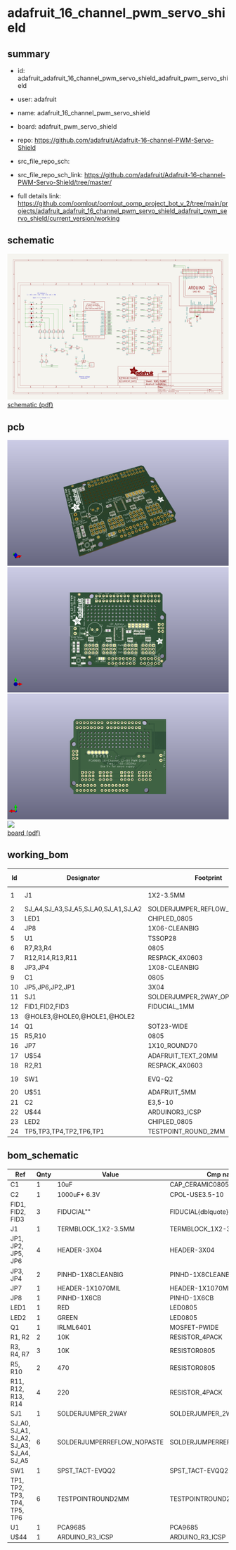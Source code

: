 # adafruit_16_channel_pwm_servo_shield
 
## summary 
* id: adafruit_adafruit_16_channel_pwm_servo_shield_adafruit_pwm_servo_shield
* user: adafruit
* name: adafruit_16_channel_pwm_servo_shield
* board: adafruit_pwm_servo_shield
* repo: https://github.com/adafruit/Adafruit-16-channel-PWM-Servo-Shield



* src_file_repo_sch: 
* src_file_repo_sch_link: https://github.com/adafruit/Adafruit-16-channel-PWM-Servo-Shield/tree/master/
* full details link: https://github.com/oomlout/oomlout_oomp_project_bot_v_2/tree/main/projects/adafruit_adafruit_16_channel_pwm_servo_shield_adafruit_pwm_servo_shield/current_version/working  

## schematic  
![](working_schematic_600.png)  
[schematic (pdf)](working_schematic.pdf)  

## pcb  
![](working_3d_600.png) 
![](working_3d_front_600.png)  
![](working_3d_back_600.png)  
![](working_600.png)  
[board (pdf)](working.pdf)  

## working_bom
| Id | Designator | Footprint | Quantity | Designation | Supplier and ref |  | None | 
| --- | --- | --- | --- | --- | --- | --- | --- | 
| 1 | J1 | 1X2-3.5MM | 1 | TERMBLOCK_1X2-3.5MM |  |  | [''] | 
| 2 | SJ_A4,SJ_A3,SJ_A5,SJ_A0,SJ_A1,SJ_A2 | SOLDERJUMPER_REFLOW_NOPASTE | 6 |  |  |  | [''] | 
| 3 | LED1 | CHIPLED_0805 | 1 | RED |  |  | [''] | 
| 4 | JP8 | 1X06-CLEANBIG | 1 |  |  |  | [''] | 
| 5 | U1 | TSSOP28 | 1 | PCA9685 |  |  | [''] | 
| 6 | R7,R3,R4 | 0805 | 3 | 10K |  |  | [''] | 
| 7 | R12,R14,R13,R11 | RESPACK_4X0603 | 4 | 220 |  |  | [''] | 
| 8 | JP3,JP4 | 1X08-CLEANBIG | 2 |  |  |  | [''] | 
| 9 | C1 | 0805 | 1 | 10uF |  |  | [''] | 
| 10 | JP5,JP6,JP2,JP1 | 3X04 | 4 |  |  |  | [''] | 
| 11 | SJ1 | SOLDERJUMPER_2WAY_OPEN_NOPASTE | 1 |  |  |  | [''] | 
| 12 | FID1,FID2,FID3 | FIDUCIAL_1MM | 3 | FIDUCIAL" |  |  | [''] | 
| 13 | @HOLE3,@HOLE0,@HOLE1,@HOLE2 |  | 4 |  |  |  | [''] | 
| 14 | Q1 | SOT23-WIDE | 1 | IRLML6401 |  |  | [''] | 
| 15 | R5,R10 | 0805 | 2 | 470 |  |  | [''] | 
| 16 | JP7 | 1X10_ROUND70 | 1 |  |  |  | [''] | 
| 17 | U$54 | ADAFRUIT_TEXT_20MM | 1 |  |  |  | [''] | 
| 18 | R2,R1 | RESPACK_4X0603 | 2 | 10K |  |  | [''] | 
| 19 | SW1 | EVQ-Q2 | 1 | SPST_TACT-EVQQ2 |  |  | [''] | 
| 20 | U$51 | ADAFRUIT_5MM | 1 |  |  |  | [''] | 
| 21 | C2 | E3,5-10 | 1 | 1000uF+ 6.3V |  |  | [''] | 
| 22 | U$44 | ARDUINOR3_ICSP | 1 | ARDUINO_R3_ICSP |  |  | [''] | 
| 23 | LED2 | CHIPLED_0805 | 1 | GREEN |  |  | [''] | 
| 24 | TP5,TP3,TP4,TP2,TP6,TP1 | TESTPOINT_ROUND_2MM | 6 |  |  |  | [''] | 


## bom_schematic
| Ref | Qnty | Value | Cmp name | Footprint | Description | Vendor | DNP | 
| --- | --- | --- | --- | --- | --- | --- | --- | 
| C1 | 1 | 10uF | CAP_CERAMIC0805 | working:0805 |  |  |  | 
| C2 | 1 | 1000uF+ 6.3V | CPOL-USE3.5-10 | working:E3,5-10 |  |  |  | 
| FID1, FID2, FID3 | 3 | FIDUCIAL"" | FIDUCIAL{dblquote}{dblquote} | working:FIDUCIAL_1MM |  |  |  | 
| J1 | 1 | TERMBLOCK_1X2-3.5MM | TERMBLOCK_1X2-3.5MM | working:1X2-3.5MM |  |  |  | 
| JP1, JP2, JP5, JP6 | 4 | HEADER-3X04 | HEADER-3X04 | working:3X04 |  |  |  | 
| JP3, JP4 | 2 | PINHD-1X8CLEANBIG | PINHD-1X8CLEANBIG | working:1X08-CLEANBIG |  |  |  | 
| JP7 | 1 | HEADER-1X1070MIL | HEADER-1X1070MIL | working:1X10_ROUND70 |  |  |  | 
| JP8 | 1 | PINHD-1X6CB | PINHD-1X6CB | working:1X06-CLEANBIG |  |  |  | 
| LED1 | 1 | RED | LED0805 | working:CHIPLED_0805 |  |  |  | 
| LED2 | 1 | GREEN | LED0805 | working:CHIPLED_0805 |  |  |  | 
| Q1 | 1 | IRLML6401 | MOSFET-PWIDE | working:SOT23-WIDE |  |  |  | 
| R1, R2 | 2 | 10K | RESISTOR_4PACK | working:RESPACK_4X0603 |  |  |  | 
| R3, R4, R7 | 3 | 10K | RESISTOR0805 | working:0805 |  |  |  | 
| R5, R10 | 2 | 470 | RESISTOR0805 | working:0805 |  |  |  | 
| R11, R12, R13, R14 | 4 | 220 | RESISTOR_4PACK | working:RESPACK_4X0603 |  |  |  | 
| SJ1 | 1 | SOLDERJUMPER_2WAY | SOLDERJUMPER_2WAY | working:SOLDERJUMPER_2WAY_OPEN_NOPASTE |  |  |  | 
| SJ_A0, SJ_A1, SJ_A2, SJ_A3, SJ_A4, SJ_A5 | 6 | SOLDERJUMPERREFLOW_NOPASTE | SOLDERJUMPERREFLOW_NOPASTE | working:SOLDERJUMPER_REFLOW_NOPASTE |  |  |  | 
| SW1 | 1 | SPST_TACT-EVQQ2 | SPST_TACT-EVQQ2 | working:EVQ-Q2 |  |  |  | 
| TP1, TP2, TP3, TP4, TP5, TP6 | 6 | TESTPOINTROUND2MM | TESTPOINTROUND2MM | working:TESTPOINT_ROUND_2MM |  |  |  | 
| U1 | 1 | PCA9685 | PCA9685 | working:TSSOP28 |  |  |  | 
| U$44 | 1 | ARDUINO_R3_ICSP | ARDUINO_R3_ICSP | working:ARDUINOR3_ICSP |  |  |  | 



